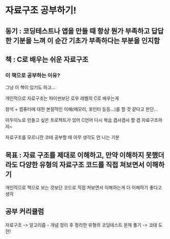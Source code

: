 # 자료구조 공부하기!

## 동기 : 코딩테스트나 앱을 만들 때 항상 뭔가 부족하고 답답한 기분을 느껴 이 순간 기초가 부족하다는 부분을 인지함

## 책 : C로 배우는 쉬운 자료구조

### 이 책으로 공부하는 이유?
그냥 이 책이 있기도 하고...

개인적으로 자료구조는 파이썬보단 로우 레벨의 C로 배우는게

정석 + 컴퓨터에 대한 본질적인 이해(메모리, 포인터 등등...)를 할 것 같다고 판단...

아두이노로 만들고 싶은 프로젝트가 있어 C언어 다시 복습
겸사겸사 할 겸 자료구조까지~

자료구조를 모르니깐 코테 공부할 때 아무 생각도 안 나는 기분


## 목표 : 자료 구조를 제대로 이해하고, 만약 이해하지 못했더라도 다양한 유형의 자료구조 코드를 직접 쳐보면서 이해하기

개인적으로 책으로 보는 것보단 코드로 직접 쳐보면서 이해하는게 더 이해하기 좋다고 생각

## 공부 커리큘럼
자료구조 -> 알고리즘 - 개념 정리 후 정리한 유형의 코딩테스트 문제 풀기 -> 코테 도전!


